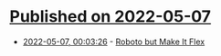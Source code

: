 # [Published on 2022-05-07](index.md)

* [2022-05-07, 00:03:26](https://news.ycombinator.com/item?id=31290862) - [Roboto but Make It Flex](https://material.io/blog/roboto-flex)
